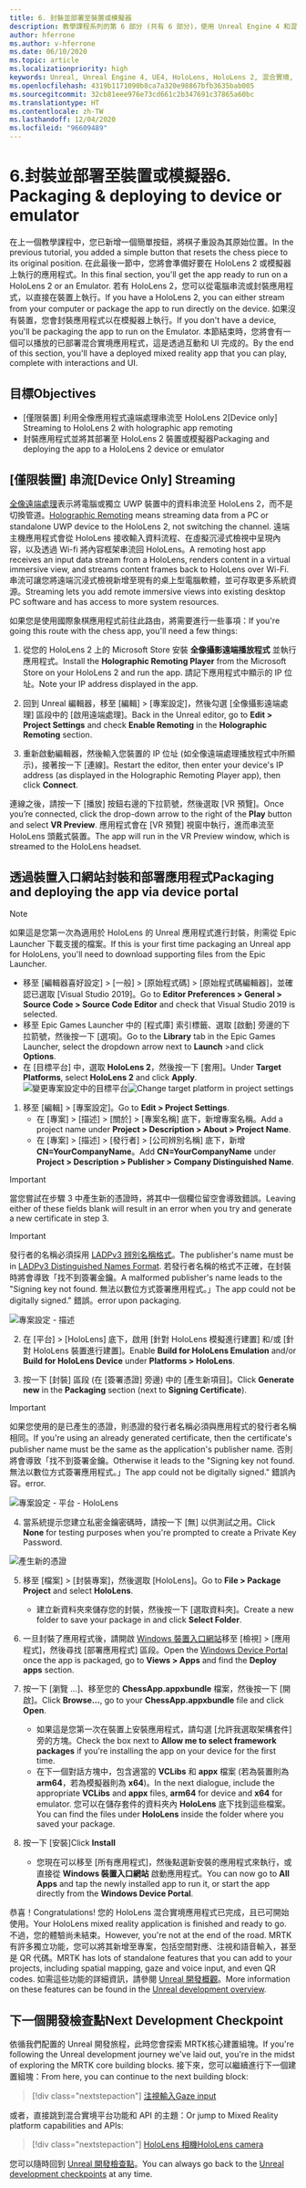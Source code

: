 ```yaml
---
title: 6. 封裝並部署至裝置或模擬器
description: 教學課程系列的第 6 部分 (共有 6 部分)，使用 Unreal Engine 4 和混合實境工具組 UX 工具外掛程式來建置國際象棋應用程式
author: hferrone
ms.author: v-hferrone
ms.date: 06/10/2020
ms.topic: article
ms.localizationpriority: high
keywords: Unreal, Unreal Engine 4, UE4, HoloLens, HoloLens 2, 混合實境, 教學課程, 開始使用, mrtk, uxt, UX 工具, 文件, 混合實境頭戴式裝置, windows 混合實境頭戴式裝置, 虛擬實境頭戴式裝置
ms.openlocfilehash: 4319b1171090b8ca7a320e98867bfb3635bab005
ms.sourcegitcommit: 32cb81eee976e73cd661c2b347691c37865a60bc
ms.translationtype: HT
ms.contentlocale: zh-TW
ms.lasthandoff: 12/04/2020
ms.locfileid: "96609489"
---
```

# <a name="6-packaging--deploying-to-device-or-emulator"></a><span data-ttu-id="25451-104">6.封裝並部署至裝置或模擬器</span><span class="sxs-lookup"><span data-stu-id="25451-104">6. Packaging & deploying to device or emulator</span></span>

<span data-ttu-id="25451-105">在上一個教學課程中，您已新增一個簡單按鈕，將棋子重設為其原始位置。</span><span class="sxs-lookup"><span data-stu-id="25451-105">In the previous tutorial, you added a simple button that resets the chess piece to its original position.</span></span> <span data-ttu-id="25451-106">在此最後一節中，您將會準備好要在 HoloLens 2 或模擬器上執行的應用程式。</span><span class="sxs-lookup"><span data-stu-id="25451-106">In this final section, you'll get the app ready to run on a HoloLens 2 or an Emulator.</span></span> <span data-ttu-id="25451-107">若有 HoloLens 2，您可以從電腦串流或封裝應用程式，以直接在裝置上執行。</span><span class="sxs-lookup"><span data-stu-id="25451-107">If you have a HoloLens 2, you can either stream from your computer or package the app to run directly on the device.</span></span> <span data-ttu-id="25451-108">如果沒有裝置，您會封裝應用程式以在模擬器上執行。</span><span class="sxs-lookup"><span data-stu-id="25451-108">If you don't have a device, you'll be packaging the app to run on the Emulator.</span></span> <span data-ttu-id="25451-109">本節結束時，您將會有一個可以播放的已部署混合實境應用程式，這是透過互動和 UI 完成的。</span><span class="sxs-lookup"><span data-stu-id="25451-109">By the end of this section, you'll have a deployed mixed reality app that you can play, complete with interactions and UI.</span></span>

## <a name="objectives"></a><span data-ttu-id="25451-110">目標</span><span class="sxs-lookup"><span data-stu-id="25451-110">Objectives</span></span>

* <span data-ttu-id="25451-111">[僅限裝置] 利用全像應用程式遠端處理串流至 HoloLens 2</span><span class="sxs-lookup"><span data-stu-id="25451-111">[Device only] Streaming to HoloLens 2 with holographic app remoting</span></span>
* <span data-ttu-id="25451-112">封裝應用程式並將其部署至 HoloLens 2 裝置或模擬器</span><span class="sxs-lookup"><span data-stu-id="25451-112">Packaging and deploying the app to a HoloLens 2 device or emulator</span></span>

## <a name="device-only-streaming"></a><span data-ttu-id="25451-113">[僅限裝置] 串流</span><span class="sxs-lookup"><span data-stu-id="25451-113">[Device Only] Streaming</span></span>

<span data-ttu-id="25451-114">[全像遠端處理](https://docs.microsoft.com/windows/mixed-reality/add-holographic-remoting)表示將電腦或獨立 UWP 裝置中的資料串流至 HoloLens 2，而不是切換管道。</span><span class="sxs-lookup"><span data-stu-id="25451-114">[Holographic Remoting](https://docs.microsoft.com/windows/mixed-reality/add-holographic-remoting) means streaming data from a PC or standalone UWP device to the HoloLens 2, not switching the channel.</span></span> <span data-ttu-id="25451-115">遠端主機應用程式會從 HoloLens 接收輸入資料流程、在虛擬沉浸式檢視中呈現內容，以及透過 Wi-fi 將內容框架串流回 HoloLens。</span><span class="sxs-lookup"><span data-stu-id="25451-115">A remoting host app receives an input data stream from a HoloLens, renders content in a virtual immersive view, and streams content frames back to HoloLens over Wi-Fi.</span></span> <span data-ttu-id="25451-116">串流可讓您將遠端沉浸式檢視新增至現有的桌上型電腦軟體，並可存取更多系統資源。</span><span class="sxs-lookup"><span data-stu-id="25451-116">Streaming lets you add remote immersive views into existing desktop PC software and has access to more system resources.</span></span>

<span data-ttu-id="25451-117">如果您是使用國際象棋應用程式前往此路由，將需要進行一些事項：</span><span class="sxs-lookup"><span data-stu-id="25451-117">If you're going this route with the chess app, you'll need a few things:</span></span>

1.  <span data-ttu-id="25451-118">從您的 HoloLens 2 上的 Microsoft Store 安裝 **全像攝影遠端播放程式** 並執行應用程式。</span><span class="sxs-lookup"><span data-stu-id="25451-118">Install the **Holographic Remoting Player** from the Microsoft Store on your HoloLens 2 and run the app.</span></span> <span data-ttu-id="25451-119">請記下應用程式中顯示的 IP 位址。</span><span class="sxs-lookup"><span data-stu-id="25451-119">Note your IP address displayed in the app.</span></span>

2.  <span data-ttu-id="25451-120">回到 Unreal 編輯器，移至 [編輯] > [專案設定]，然後勾選 [全像攝影遠端處理] 區段中的 [啟用遠端處理]。</span><span class="sxs-lookup"><span data-stu-id="25451-120">Back in the Unreal editor, go to **Edit > Project Settings** and check **Enable Remoting** in the **Holographic Remoting** section.</span></span>

3.  <span data-ttu-id="25451-121">重新啟動編輯器，然後輸入您裝置的 IP 位址 (如全像遠端處理播放程式中所顯示)，接著按一下 [連線]。</span><span class="sxs-lookup"><span data-stu-id="25451-121">Restart the editor, then enter your device's IP address (as displayed in the Holographic Remoting Player app), then click **Connect**.</span></span>

<span data-ttu-id="25451-122">連線之後，請按一下 [播放] 按鈕右邊的下拉箭號，然後選取 [VR 預覽]。</span><span class="sxs-lookup"><span data-stu-id="25451-122">Once you’re connected, click the drop-down arrow to the right of the **Play** button and select **VR Preview**.</span></span> <span data-ttu-id="25451-123">應用程式會在 [VR 預覽] 視窗中執行，進而串流至 HoloLens 頭戴式裝置。</span><span class="sxs-lookup"><span data-stu-id="25451-123">The app will run in the VR Preview window, which is streamed to the HoloLens headset.</span></span>

## <a name="packaging-and-deploying-the-app-via-device-portal"></a><span data-ttu-id="25451-124">透過裝置入口網站封裝和部署應用程式</span><span class="sxs-lookup"><span data-stu-id="25451-124">Packaging and deploying the app via device portal</span></span>

>[!NOTE]
><span data-ttu-id="25451-125">如果這是您第一次為適用於 HoloLens 的 Unreal 應用程式進行封裝，則需從 Epic Launcher 下載支援的檔案。</span><span class="sxs-lookup"><span data-stu-id="25451-125">If this is your first time packaging an Unreal app for HoloLens, you'll need to download supporting files from the Epic Launcher.</span></span>
>- <span data-ttu-id="25451-126">移至 [編輯器喜好設定] > [一般] > [原始程式碼] > [原始程式碼編輯器]，並確認已選取 [Visual Studio 2019]。</span><span class="sxs-lookup"><span data-stu-id="25451-126">Go to **Editor Preferences > General > Source Code > Source Code Editor** and check that Visual Studio 2019 is selected.</span></span>
>- <span data-ttu-id="25451-127">移至 Epic Games Launcher 中的 [程式庫] 索引標籤、選取 [啟動] 旁邊的下拉箭號，然後按一下 [選項]。</span><span class="sxs-lookup"><span data-stu-id="25451-127">Go to the **Library** tab in the Epic Games Launcher, select the dropdown arrow next to **Launch** >and click **Options**.</span></span>
>- <span data-ttu-id="25451-128">在 [目標平台] 中，選取 **HoloLens 2**，然後按一下 [套用]。</span><span class="sxs-lookup"><span data-stu-id="25451-128">Under **Target Platforms**, select **HoloLens 2** and click **Apply**.</span></span>
><span data-ttu-id="25451-129">![變更專案設定中的目標平台](images/unreal-uxt/6-installationoptions.PNG)</span><span class="sxs-lookup"><span data-stu-id="25451-129">![Change target platform in project settings](images/unreal-uxt/6-installationoptions.PNG)</span></span>

1.  <span data-ttu-id="25451-130">移至 [編輯] > [專案設定]。</span><span class="sxs-lookup"><span data-stu-id="25451-130">Go to **Edit > Project Settings**.</span></span>
    * <span data-ttu-id="25451-131">在 [專案] > [描述] > [關於] > [專案名稱] 底下，新增專案名稱。</span><span class="sxs-lookup"><span data-stu-id="25451-131">Add a project name under **Project > Description > About > Project Name**.</span></span>
    * <span data-ttu-id="25451-132">在 [專案] > [描述] > [發行者] > [公司辨別名稱] 底下，新增 **CN=YourCompanyName**。</span><span class="sxs-lookup"><span data-stu-id="25451-132">Add **CN=YourCompanyName** under **Project > Description > Publisher > Company Distinguished Name**.</span></span>

> [!IMPORTANT]
> <span data-ttu-id="25451-133">當您嘗試在步驟 3 中產生新的憑證時，將其中一個欄位留空會導致錯誤。</span><span class="sxs-lookup"><span data-stu-id="25451-133">Leaving either of these fields blank will result in an error when you try and generate a new certificate in step 3.</span></span>

> [!IMPORTANT]
> <span data-ttu-id="25451-134">發行者的名稱必須採用 [LADPv3 辨別名稱格式](https://www.ietf.org/rfc/rfc2253.txt)。</span><span class="sxs-lookup"><span data-stu-id="25451-134">The publisher's name must be in [LADPv3 Distinguished Names Format](https://www.ietf.org/rfc/rfc2253.txt).</span></span> <span data-ttu-id="25451-135">若發行者名稱的格式不正確，在封裝時將會導致「找不到簽署金鑰。</span><span class="sxs-lookup"><span data-stu-id="25451-135">A malformed publisher's name leads to the "Signing key not found.</span></span> <span data-ttu-id="25451-136">無法以數位方式簽署應用程式。」</span><span class="sxs-lookup"><span data-stu-id="25451-136">The app could not be digitally signed."</span></span> <span data-ttu-id="25451-137">錯誤。</span><span class="sxs-lookup"><span data-stu-id="25451-137">error upon packaging.</span></span>

![專案設定 - 描述](images/unreal-uxt/6-cn.PNG)

2.  <span data-ttu-id="25451-139">在 [平台] > [HoloLens] 底下，啟用 [針對 HoloLens 模擬進行建置] 和/或 [針對 HoloLens 裝置進行建置]。</span><span class="sxs-lookup"><span data-stu-id="25451-139">Enable **Build for HoloLens Emulation** and/or **Build for HoloLens Device** under **Platforms > HoloLens**.</span></span>

3.  <span data-ttu-id="25451-140">按一下 [封裝] 區段 (在 [簽署憑證] 旁邊) 中的 [產生新項目]。</span><span class="sxs-lookup"><span data-stu-id="25451-140">Click **Generate new** in the **Packaging** section (next to **Signing Certificate**).</span></span>

> [!IMPORTANT]
> <span data-ttu-id="25451-141">如果您使用的是已產生的憑證，則憑證的發行者名稱必須與應用程式的發行者名稱相同。</span><span class="sxs-lookup"><span data-stu-id="25451-141">If you're using an already generated certificate, then the certificate's publisher name must be the same as the application's publisher name.</span></span> <span data-ttu-id="25451-142">否則將會導致「找不到簽署金鑰。</span><span class="sxs-lookup"><span data-stu-id="25451-142">Otherwise it leads to the "Signing key not found.</span></span> <span data-ttu-id="25451-143">無法以數位方式簽署應用程式。」</span><span class="sxs-lookup"><span data-stu-id="25451-143">The app could not be digitally signed."</span></span> <span data-ttu-id="25451-144">錯誤內容。</span><span class="sxs-lookup"><span data-stu-id="25451-144">error.</span></span>

![專案設定 - 平台 - HoloLens](images/unreal-uxt/6-packaging.PNG)

4. <span data-ttu-id="25451-146">當系統提示您建立私密金鑰密碼時，請按一下 [無] 以供測試之用。</span><span class="sxs-lookup"><span data-stu-id="25451-146">Click **None** for testing purposes when you're prompted to create a Private Key Password.</span></span>

![產生新的憑證](images/unreal-uxt/6-private-key-testing.png)

5. <span data-ttu-id="25451-148">移至 [檔案] > [封裝專案]，然後選取 [HoloLens]。</span><span class="sxs-lookup"><span data-stu-id="25451-148">Go to **File > Package Project** and select **HoloLens**.</span></span>
    * <span data-ttu-id="25451-149">建立新資料夾來儲存您的封裝，然後按一下 [選取資料夾]。</span><span class="sxs-lookup"><span data-stu-id="25451-149">Create a new folder to save your package in and click **Select Folder**.</span></span>

6.  <span data-ttu-id="25451-150">一旦封裝了應用程式後，請開啟 [Windows 裝置入口網站](https://docs.microsoft.com/windows/mixed-reality/using-the-windows-device-portal)移至 [檢視] > [應用程式]，然後尋找 [部署應用程式] 區段。</span><span class="sxs-lookup"><span data-stu-id="25451-150">Open the [Windows Device Portal](https://docs.microsoft.com/windows/mixed-reality/using-the-windows-device-portal) once the app is packaged, go to **Views > Apps** and find the **Deploy apps** section.</span></span>

7.  <span data-ttu-id="25451-151">按一下 [瀏覽 ...]、移至您的 **ChessApp.appxbundle** 檔案，然後按一下 [開啟]。</span><span class="sxs-lookup"><span data-stu-id="25451-151">Click **Browse...**, go to your **ChessApp.appxbundle** file and click **Open**.</span></span>

    * <span data-ttu-id="25451-152">如果這是您第一次在裝置上安裝應用程式，請勾選 [允許我選取架構套件] 旁的方塊。</span><span class="sxs-lookup"><span data-stu-id="25451-152">Check the box next to **Allow me to select framework packages** if you're installing the app on your device for the first time.</span></span>
    * <span data-ttu-id="25451-153">在下一個對話方塊中，包含適當的 **VCLibs** 和 **appx** 檔案 (若為裝置則為 **arm64**，若為模擬器則為 **x64**)。</span><span class="sxs-lookup"><span data-stu-id="25451-153">In the next dialogue, include the appropriate **VCLibs** and **appx** files, **arm64** for device and **x64** for emulator.</span></span> <span data-ttu-id="25451-154">您可以在儲存套件的資料夾內 **HoloLens** 底下找到這些檔案。</span><span class="sxs-lookup"><span data-stu-id="25451-154">You can find the files under **HoloLens** inside the folder where you saved your package.</span></span>

8.  <span data-ttu-id="25451-155">按一下 [安裝]</span><span class="sxs-lookup"><span data-stu-id="25451-155">Click **Install**</span></span>
    * <span data-ttu-id="25451-156">您現在可以移至 [所有應用程式]，然後點選新安裝的應用程式來執行，或直接從 **Windows 裝置入口網站** 啟動應用程式。</span><span class="sxs-lookup"><span data-stu-id="25451-156">You can now go to **All Apps** and tap the newly installed app to run it, or start the app directly from the **Windows Device Portal**.</span></span> 

<span data-ttu-id="25451-157">恭喜！</span><span class="sxs-lookup"><span data-stu-id="25451-157">Congratulations!</span></span> <span data-ttu-id="25451-158">您的 HoloLens 混合實境應用程式已完成，且已可開始使用。</span><span class="sxs-lookup"><span data-stu-id="25451-158">Your HoloLens mixed reality application is finished and ready to go.</span></span> <span data-ttu-id="25451-159">不過，您的體驗尚未結束。</span><span class="sxs-lookup"><span data-stu-id="25451-159">However, you're not at the end of the road.</span></span> <span data-ttu-id="25451-160">MRTK 有許多獨立功能，您可以將其新增至專案，包括空間對應、注視和語音輸入，甚至是 QR 代碼。</span><span class="sxs-lookup"><span data-stu-id="25451-160">MRTK has lots of standalone features that you can add to your projects, including spatial mapping, gaze and voice input, and even QR codes.</span></span> <span data-ttu-id="25451-161">如需這些功能的詳細資訊，請參閱 [Unreal 開發概觀](https://docs.microsoft.com/windows/mixed-reality/unreal-development-overview)。</span><span class="sxs-lookup"><span data-stu-id="25451-161">More information on these features can be found in the [Unreal development overview](https://docs.microsoft.com/windows/mixed-reality/unreal-development-overview).</span></span>

## <a name="next-development-checkpoint"></a><span data-ttu-id="25451-162">下一個開發檢查點</span><span class="sxs-lookup"><span data-stu-id="25451-162">Next Development Checkpoint</span></span>

<span data-ttu-id="25451-163">依循我們配置的 Unreal 開發旅程，此時您會探索 MRTK核心建置組塊。</span><span class="sxs-lookup"><span data-stu-id="25451-163">If you're following the Unreal development journey we've laid out, you're in the midst of exploring the MRTK core building blocks.</span></span> <span data-ttu-id="25451-164">接下來，您可以繼續進行下一個建置組塊：</span><span class="sxs-lookup"><span data-stu-id="25451-164">From here, you can continue to the next building block:</span></span>

> [!div class="nextstepaction"]
> [<span data-ttu-id="25451-165">注視輸入</span><span class="sxs-lookup"><span data-stu-id="25451-165">Gaze input</span></span>](../unreal-gaze-input.md)

<span data-ttu-id="25451-166">或者，直接跳到混合實境平台功能和 API 的主題：</span><span class="sxs-lookup"><span data-stu-id="25451-166">Or jump to Mixed Reality platform capabilities and APIs:</span></span>

> [!div class="nextstepaction"]
> [<span data-ttu-id="25451-167">HoloLens 相機</span><span class="sxs-lookup"><span data-stu-id="25451-167">HoloLens camera</span></span>](../unreal-hololens-camera.md)

<span data-ttu-id="25451-168">您可以隨時回到 [Unreal 開發檢查點](../unreal-development-overview.md#2-core-building-blocks)。</span><span class="sxs-lookup"><span data-stu-id="25451-168">You can always go back to the [Unreal development checkpoints](../unreal-development-overview.md#2-core-building-blocks) at any time.</span></span>
